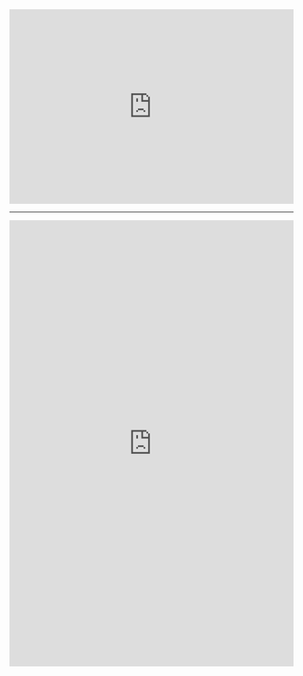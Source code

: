 <iframe title="Presidential Election Results - 2nd Round" aria-label="Table" id="datawrapper-chart-LcrA4" src="https://datawrapper.dwcdn.net/LcrA4/2/" scrolling="no" frameborder="0" style="width: 0; min-width: 100% !important; border: none;" height="345"></iframe><script type="text/javascript">!function(){"use strict";window.addEventListener("message",(function(e){if(void 0!==e.data["datawrapper-height"]){var t=document.querySelectorAll("iframe");for(var a in e.data["datawrapper-height"])for(var r=0;r<t.length;r++){if(t[r].contentWindow===e.source)t[r].style.height=e.data["datawrapper-height"][a]+"px"}}}))}(); </script>
<hr>
<iframe title="Results by Region" aria-label="Map" id="datawrapper-chart-sYvYQ" src="https://datawrapper.dwcdn.net/sYvYQ/9/" scrolling="no" frameborder="0" style="width: 0; min-width: 100% !important; border: none;" height="791"></iframe><script type="text/javascript">!function(){"use strict";window.addEventListener("message",(function(e){if(void 0!==e.data["datawrapper-height"]){var t=document.querySelectorAll("iframe");for(var a in e.data["datawrapper-height"])for(var r=0;r<t.length;r++){if(t[r].contentWindow===e.source)t[r].style.height=e.data["datawrapper-height"][a]+"px"}}}))}();</script>

